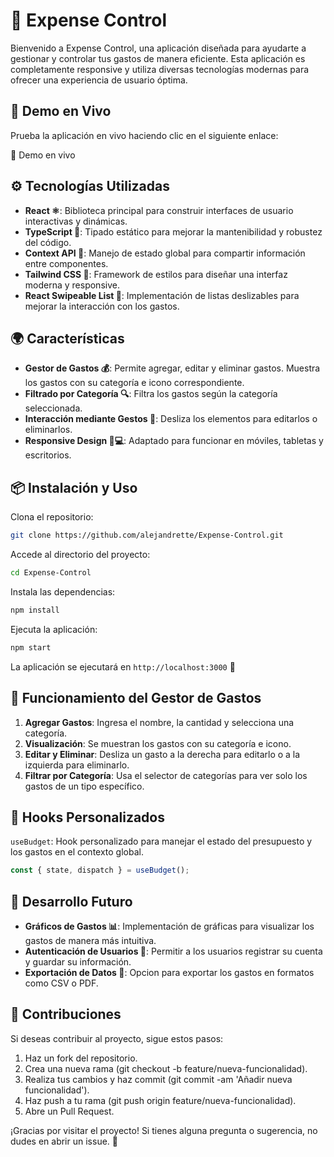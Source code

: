 # 💸 Expense Control

Bienvenido a Expense Control, una aplicación diseñada para ayudarte a gestionar y controlar tus gastos de manera eficiente. Esta aplicación es completamente responsive y utiliza diversas tecnologías modernas para ofrecer una experiencia de usuario óptima.

## 🚀 Demo en Vivo

Prueba la aplicación en vivo haciendo clic en el siguiente enlace:

🔗 Demo en vivo

## ⚙️ Tecnologías Utilizadas

- **React ⚛️**: Biblioteca principal para construir interfaces de usuario interactivas y dinámicas.
- **TypeScript 📝**: Tipado estático para mejorar la mantenibilidad y robustez del código.
- **Context API 🎯**: Manejo de estado global para compartir información entre componentes.
- **Tailwind CSS 🎨**: Framework de estilos para diseñar una interfaz moderna y responsive.
- **React Swipeable List 📱**: Implementación de listas deslizables para mejorar la interacción con los gastos.

## 🌍 Características

- **Gestor de Gastos 💰**:
  Permite agregar, editar y eliminar gastos.
  Muestra los gastos con su categoría e icono correspondiente.
- **Filtrado por Categoría 🔍**:
  Filtra los gastos según la categoría seleccionada.
- **Interacción mediante Gestos 📲**:
  Desliza los elementos para editarlos o eliminarlos.
- **Responsive Design 📱💻**:
  Adaptado para funcionar en móviles, tabletas y escritorios.

## 📦 Instalación y Uso

Clona el repositorio:

```bash
git clone https://github.com/alejandrette/Expense-Control.git
```

Accede al directorio del proyecto:

```bash
cd Expense-Control
```

Instala las dependencias:

```bash
npm install
```

Ejecuta la aplicación:

```bash
npm start
```

La aplicación se ejecutará en `http://localhost:3000` 🚀

## 📑 Funcionamiento del Gestor de Gastos

1. **Agregar Gastos**: Ingresa el nombre, la cantidad y selecciona una categoría.
2. **Visualización**: Se muestran los gastos con su categoría e icono.
3. **Editar y Eliminar**: Desliza un gasto a la derecha para editarlo o a la izquierda para eliminarlo.
4. **Filtrar por Categoría**: Usa el selector de categorías para ver solo los gastos de un tipo específico.

## 🧰 Hooks Personalizados

`useBudget`: Hook personalizado para manejar el estado del presupuesto y los gastos en el contexto global.

```js
const { state, dispatch } = useBudget();
```

## 🚀 Desarrollo Futuro

- **Gráficos de Gastos 📊**: Implementación de gráficas para visualizar los gastos de manera más intuitiva.
- **Autenticación de Usuarios 🔑**: Permitir a los usuarios registrar su cuenta y guardar su información.
- **Exportación de Datos 📜**: Opcion para exportar los gastos en formatos como CSV o PDF.

## 👥 Contribuciones

Si deseas contribuir al proyecto, sigue estos pasos:

1. Haz un fork del repositorio.
2. Crea una nueva rama (git checkout -b feature/nueva-funcionalidad).
3. Realiza tus cambios y haz commit (git commit -am 'Añadir nueva funcionalidad').
4. Haz push a tu rama (git push origin feature/nueva-funcionalidad).
5. Abre un Pull Request.

¡Gracias por visitar el proyecto! Si tienes alguna pregunta o sugerencia, no dudes en abrir un issue. 💬
